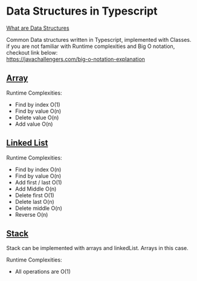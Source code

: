 # Data Structures in Typescript
[What are Data Structures](https://en.wikipedia.org/wiki/Data_structure)

Common Data structures written in Typescript, implemented with Classes.<br>
if you are not familiar with Runtime complexities and Big O notation, checkout link below:<br>
https://javachallengers.com/big-o-notation-explanation

## [Array](./array)
Runtime Complexities:
- Find by index O(1)
- Find by value O(n)
- Delete value O(n)
- Add value O(n)

## [Linked List](./linkedList)
Runtime Complexities:
- Find by index O(n)
- Find by value O(n)
- Add first / last O(1)
- Add Middle O(n)
- Delete first O(1)
- Delete last O(n)
- Delete middle O(n)
- Reverse O(n)

## [Stack](./stack)
Stack can be implemented with arrays and linkedList.
Arrays in this case.<br>

Runtime Complexities:
- All operations are O(1)